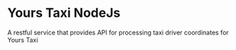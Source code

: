# Yours Taxi NodeJs

A restful service that provides API for processing taxi driver coordinates for Yours Taxi
